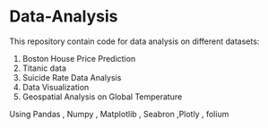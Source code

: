 # Data-Analysis
This repository contain code for data analysis on different datasets:

1. Boston House Price Prediction
2. Titanic data 
3. Suicide Rate Data Analysis
4. Data Visualization
5. Geospatial Analysis on Global Temperature 

Using Pandas , Numpy , Matplotlib , Seabron ,Plotly , folium

